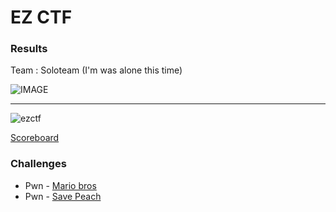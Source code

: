 # EZ CTF

### Results

Team : Soloteam (I'm was alone this time)

![IMAGE](https://user-images.githubusercontent.com/49941629/167300788-d9954688-36d5-42d9-8fe4-357802e448e7.PNG)
***
![ezctf](https://user-images.githubusercontent.com/49941629/167300674-b9453f1f-8934-490b-bb66-e364a049ae57.png)

[Scoreboard](https://ctftime.org/event/1655)

### Challenges

- Pwn - [Mario bros](https://github.com/Sanlokii/CTF-write-ups/blob/main/EZ-CTF/Mario-bros.md)
- Pwn - [Save Peach](https://github.com/Sanlokii/CTF-write-ups/blob/main/EZ-CTF/Save-Peach.md)

